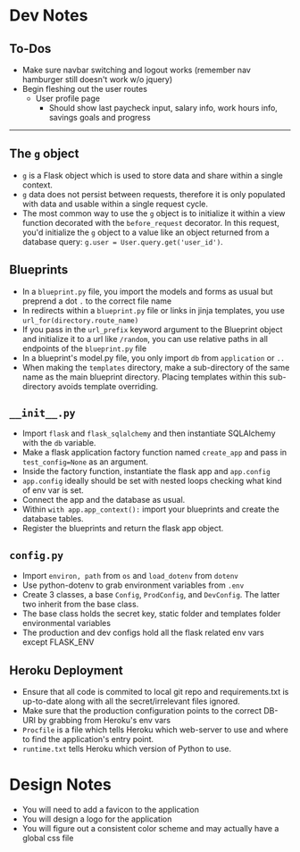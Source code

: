 # Dev Notes

## To-Dos

-   Make sure navbar switching and logout works (remember nav hamburger still doesn't work w/o jquery)
-   Begin fleshing out the user routes
    -   User profile page
        -   Should show last paycheck input, salary info, work hours info, savings goals and progress

---

## The `g` object

-   `g` is a Flask object which is used to store data and share within a single context.
-   `g` data does not persist between requests, therefore it is only populated with data and usable within a single request cycle.
-   The most common way to use the `g` object is to initialize it within a view function decorated with the `before_request` decorator. In this request, you'd initialize the `g` object to a value like an object returned from a database query: `g.user = User.query.get('user_id')`.

## Blueprints

-   In a `blueprint.py` file, you import the models and forms as usual but preprend a dot `.` to the correct file name
-   In redirects within a `blueprint.py` file or links in jinja templates, you use `url_for(directory.route_name)`
-   If you pass in the `url_prefix` keyword argument to the Blueprint object and initialize it to a url like `/random`, you can use relative paths in all endpoints of the `blueprint.py` file
-   In a blueprint's model.py file, you only import `db` from `application` or `..`
-   When making the `templates` directory, make a sub-directory of the same name as the main blueprint directory. Placing templates within this sub-directory avoids template overriding.

## `__init__.py`

-   Import `flask` and `flask_sqlalchemy` and then instantiate SQLAlchemy with the `db` variable.
-   Make a flask application factory function named `create_app` and pass in `test_config=None` as an argument.
-   Inside the factory function, instantiate the flask app and `app.config`
-   `app.config` ideally should be set with nested loops checking what kind of env var is set.
-   Connect the app and the database as usual.
-   Within `with app.app_context():` import your blueprints and create the database tables.
-   Register the blueprints and return the flask app object.

## `config.py`

-   Import `environ, path` from `os` and `load_dotenv` from `dotenv`
-   Use python-dotenv to grab environment variables from `.env`
-   Create 3 classes, a base `Config`, `ProdConfig`, and `DevConfig`. The latter two inherit from the base class.
-   The base class holds the secret key, static folder and templates folder environmental variables
-   The production and dev configs hold all the flask related env vars except FLASK_ENV

## Heroku Deployment

-   Ensure that all code is commited to local git repo and requirements.txt is up-to-date along with all the secret/irrelevant files ignored.
-   Make sure that the production configuration points to the correct DB-URI by grabbing from Heroku's env vars
-   `Procfile` is a file which tells Heroku which web-server to use and where to find the application's entry point.
-   `runtime.txt` tells Heroku which version of Python to use.

# Design Notes

-   You will need to add a favicon to the application
-   You will design a logo for the application
-   You will figure out a consistent color scheme and may actually have a global css file
